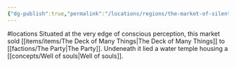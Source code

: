 ```yaml
---
{"dg-publish":true,"permalink":"/locations/regions/the-market-of-silent-bargains/"}
---
```


#locations
Situated at the very edge of conscious perception, this market sold [[items/items/The Deck of Many Things\|The Deck of Many Things]] to [[factions/The Party\|The Party]]. Undeneath it lied a water temple housing a [[concepts/Well of souls\|Well of souls]].